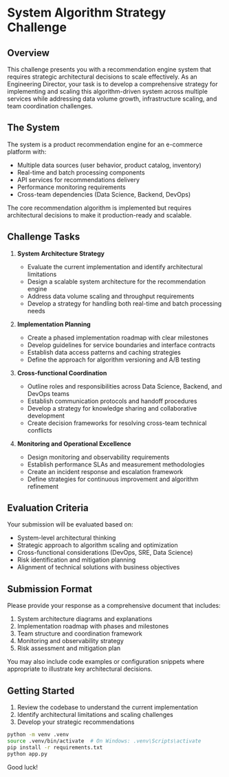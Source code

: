# System Algorithm Strategy Challenge

## Overview

This challenge presents you with a recommendation engine system that requires strategic architectural decisions to scale effectively. As an Engineering Director, your task is to develop a comprehensive strategy for implementing and scaling this algorithm-driven system across multiple services while addressing data volume growth, infrastructure scaling, and team coordination challenges.

## The System

The system is a product recommendation engine for an e-commerce platform with:

- Multiple data sources (user behavior, product catalog, inventory)
- Real-time and batch processing components
- API services for recommendations delivery
- Performance monitoring requirements
- Cross-team dependencies (Data Science, Backend, DevOps)

The core recommendation algorithm is implemented but requires architectural decisions to make it production-ready and scalable.

## Challenge Tasks

1. **System Architecture Strategy**
   - Evaluate the current implementation and identify architectural limitations
   - Design a scalable system architecture for the recommendation engine
   - Address data volume scaling and throughput requirements
   - Develop a strategy for handling both real-time and batch processing needs

2. **Implementation Planning**
   - Create a phased implementation roadmap with clear milestones
   - Develop guidelines for service boundaries and interface contracts
   - Establish data access patterns and caching strategies
   - Define the approach for algorithm versioning and A/B testing

3. **Cross-functional Coordination**
   - Outline roles and responsibilities across Data Science, Backend, and DevOps teams
   - Establish communication protocols and handoff procedures
   - Develop a strategy for knowledge sharing and collaborative development
   - Create decision frameworks for resolving cross-team technical conflicts

4. **Monitoring and Operational Excellence**
   - Design monitoring and observability requirements
   - Establish performance SLAs and measurement methodologies
   - Create an incident response and escalation framework
   - Define strategies for continuous improvement and algorithm refinement

## Evaluation Criteria

Your submission will be evaluated based on:

- System-level architectural thinking
- Strategic approach to algorithm scaling and optimization
- Cross-functional considerations (DevOps, SRE, Data Science)
- Risk identification and mitigation planning
- Alignment of technical solutions with business objectives

## Submission Format

Please provide your response as a comprehensive document that includes:

1. System architecture diagrams and explanations
2. Implementation roadmap with phases and milestones
3. Team structure and coordination framework
4. Monitoring and observability strategy
5. Risk assessment and mitigation plan

You may also include code examples or configuration snippets where appropriate to illustrate key architectural decisions.

## Getting Started

1. Review the codebase to understand the current implementation
2. Identify architectural limitations and scaling challenges
3. Develop your strategic recommendations

```bash
python -m venv .venv
source .venv/bin/activate  # On Windows: .venv\Scripts\activate
pip install -r requirements.txt
python app.py
```

Good luck!

